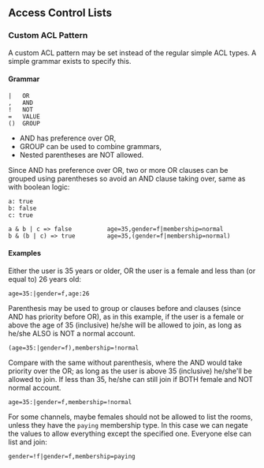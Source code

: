## Access Control Lists

### Custom ACL Pattern

A custom ACL pattern may be set instead of the regular simple ACL types. A simple grammar exists to specify this.

#### Grammar

    |   OR
    ,   AND
    !   NOT
    =   VALUE
    ()  GROUP

* AND has preference over OR,
* GROUP can be used to combine grammars,
* Nested parentheses are NOT allowed.

Since AND has preference over OR, two or more OR clauses can be grouped using parentheses so avoid an AND clause taking
over, same as with boolean logic:

    a: true
    b: false
    c: true

    a & b | c => false          age=35,gender=f|membership=normal
    b & (b | c) => true         age=35,(gender=f|membership=normal)

#### Examples

Either the user is 35 years or older, OR the user is a female and less than (or equal to) 26 years old:

    age=35:|gender=f,age:26
    
Parenthesis may be used to group or clauses before and clauses (since AND has priority before OR), as in this example,
 if the user is a female or above the age of 35 (inclusive) he/she will be allowed to join, as long as he/she ALSO is
 NOT a normal account.

    (age=35:|gender=f),membership=!normal
    
Compare with the same without parenthesis, where the AND would take priority over the OR; as long as the user is above
35 (inclusive) he/she'll be allowed to join. If less than 35, he/she can still join if BOTH female and NOT normal 
account.

    age=35:|gender=f,membership=!normal

For some channels, maybe females should not be allowed to list the rooms, unless they have the `paying` membership type.
In this case we can negate the values to allow everything except the specified one. Everyone else can list and join:

    gender=!f|gender=f,membership=paying
